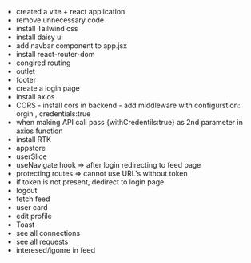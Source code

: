 - created a vite + react application
- remove unnecessary code
- install Tailwind css
- install daisy ui
- add navbar component to app.jsx
- install react-router-dom
- congired routing
- outlet
- footer
- create a login page
- install axios
- CORS - install cors in backend - add middleware with configurstion: orgin , credentials:true
- when making API call pass {withCredentils:true} as 2nd parameter in axios function
- install RTK
- appstore
- userSlice
- useNavigate hook => after login redirecting to feed page
- protecting routes => cannot use URL's without token
- if token is not present, dedirect to login page
- logout
- fetch feed
- user card
- edit profile
- Toast
- see all connections
- see all requests
- interesed/igonre in feed
